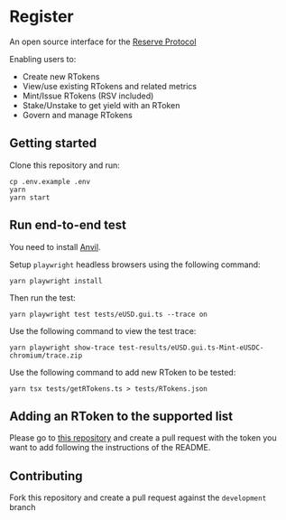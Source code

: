 # Register

An open source interface for the [Reserve Protocol](https://github.com/reserve-protocol/protocol)

Enabling users to:

- Create new RTokens
- View/use existing RTokens and related metrics
- Mint/Issue RTokens (RSV included)
- Stake/Unstake to get yield with an RToken
- Govern and manage RTokens

## Getting started

Clone this repository and run:

```
cp .env.example .env
yarn
yarn start
```

## Run end-to-end test

You need to install [Anvil](https://github.com/foundry-rs/foundry/blob/master/anvil/README.md).

Setup `playwright` headless browsers using the following command:

```
yarn playwright install
```

Then run the test:

```
yarn playwright test tests/eUSD.gui.ts --trace on
```

Use the following command to view the test trace:

```
yarn playwright show-trace test-results/eUSD.gui.ts-Mint-eUSDC-chromium/trace.zip
```

Use the following command to add new RToken to be tested:

```
yarn tsx tests/getRTokens.ts > tests/RTokens.json
```

## Adding an RToken to the supported list

Please go to [this repository](https://github.com/lc-labs/rtokens) and create a pull request with the token you want to add following the instructions of the README.

## Contributing

Fork this repository and create a pull request against the `development` branch

